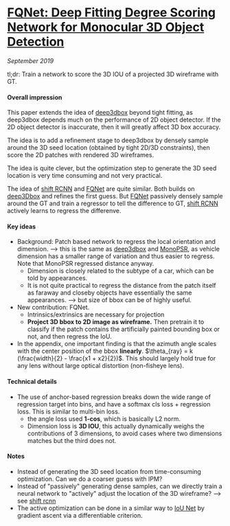# [FQNet: Deep Fitting Degree Scoring Network for Monocular 3D Object Detection](https://arxiv.org/abs/1904.12681) 

_September 2019_

tl;dr: Train a network to score the 3D IOU of a projected 3D wireframe with GT. 

#### Overall impression
This paper extends the idea of [deep3dbox](deep3dbox.md) beyond tight fitting, as deep3dbox depends much on the performance of 2D object detector. If the 2D object detector is inaccurate, then it will greatly affect 3D box accuracy.

The idea is to add a refinement stage to deep3dbox by densely sample around the 3D seed location (obtained by tight 2D/3D constraints), then score the 2D patches with rendered 3D wireframes. 

The idea is quite clever, but the optimization step to generate the 3D seed location is very time consuming and not very practical. 

The idea of [shift RCNN](shift_rcnn.md) and [FQNet](fqnet.md) are quite similar. Both builds on [deep3Dbox](deep3dbox.md) and refines the first guess. But [FQNet](fqnet.md) passively densely sample around the GT and train a regressor to tell the difference to GT, [shift RCNN](shift_rcnn.md) actively learns to regress the differenve.

#### Key ideas
- Background: Patch based network to regress the local orientation and dimension. --> this is the same as [deep3dbox](deep3dbox.md) and [MonoPSR](monopsr.md), as vehicle dimension has a smaller range of variation and thus easier to regress. Note that MonoPSR regressed distance anyway. 
	- Dimension is closely related to the subtype of a car, which can be told by appearances. 
	- It is not quite practical to regress the distance from the patch itself as faraway and closeby objects have essentially the same appearances. --> but size of bbox can be of highly useful. 
- New contribution: FQNet. 
	- Intrinsics/extrinsics are necessary for projection
	- **Project 3D bbox to 2D image as wireframe.** Then pretrain it to classify if the patch contains the artificially painted bounding box or not, and then regress the IoU. 
- In the appendix, one important finding is that the azimuth angle scales with the center position of the bbox **linearly**. $\theta_{ray} = k (\frac{width}{2} - \frac{x1 + x2}{2})$. This should largely hold true for any lens without large optical distortion (non-fisheye lens).

#### Technical details
- The use of anchor-based regression breaks down the wide range of regression target into bins, and have a softmax cls loss + regression loss. This is similar to multi-bin loss.
	- the angle loss used **1-cos**, which is basically L2 norm.
	- Dimension loss is **3D IOU**, this actually dynamically weighs the contributions of 3 dimensions, to avoid cases where two dimensions matches but the third does not.


#### Notes
- Instead of generating the 3D seed location from time-consuming optimization. Can we do a coarser guess with IPM?
- Instead of "passively" generating dense samples, can we directly train a neural network to "actively" adjust the location of the 3D wireframe? --> see [shift rcnn](shift_rcnn.md)
- The active optimization can be done in a similar way to [IoU Net](iou_net.md) by gradient ascent via a differentiable criterion.
